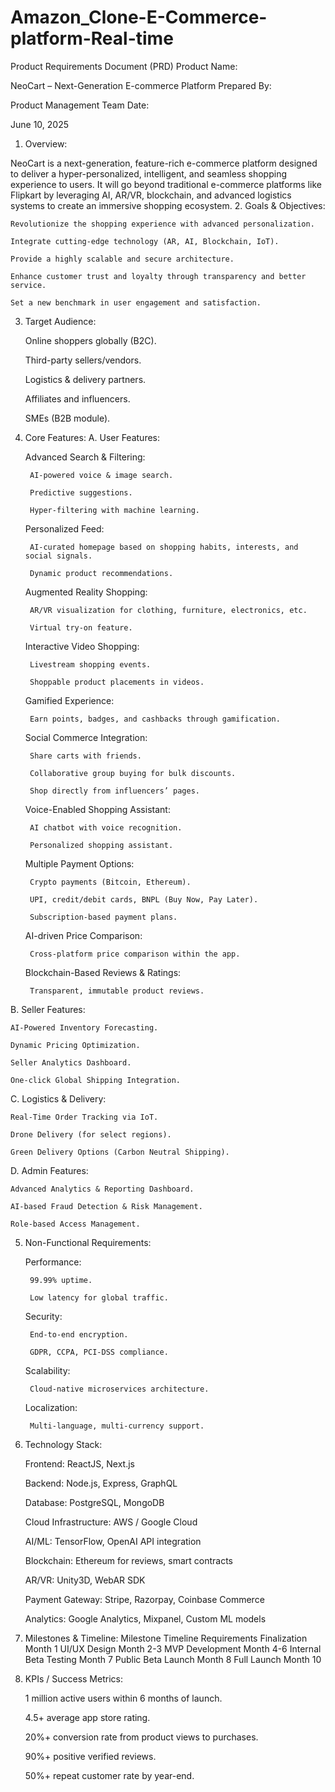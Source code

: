 # Amazon_Clone-E-Commerce-platform-Real-time

Product Requirements Document (PRD)
Product Name:

NeoCart – Next-Generation E-commerce Platform
Prepared By:

Product Management Team
Date:

June 10, 2025
1. Overview:

NeoCart is a next-generation, feature-rich e-commerce platform designed to deliver a hyper-personalized, intelligent, and seamless shopping experience to users. It will go beyond traditional e-commerce platforms like Flipkart by leveraging AI, AR/VR, blockchain, and advanced logistics systems to create an immersive shopping ecosystem.
2. Goals & Objectives:

    Revolutionize the shopping experience with advanced personalization.

    Integrate cutting-edge technology (AR, AI, Blockchain, IoT).

    Provide a highly scalable and secure architecture.

    Enhance customer trust and loyalty through transparency and better service.

    Set a new benchmark in user engagement and satisfaction.

3. Target Audience:

    Online shoppers globally (B2C).

    Third-party sellers/vendors.

    Logistics & delivery partners.

    Affiliates and influencers.

    SMEs (B2B module).

4. Core Features:
A. User Features:

    Advanced Search & Filtering:

        AI-powered voice & image search.

        Predictive suggestions.

        Hyper-filtering with machine learning.

    Personalized Feed:

        AI-curated homepage based on shopping habits, interests, and social signals.

        Dynamic product recommendations.

    Augmented Reality Shopping:

        AR/VR visualization for clothing, furniture, electronics, etc.

        Virtual try-on feature.

    Interactive Video Shopping:

        Livestream shopping events.

        Shoppable product placements in videos.

    Gamified Experience:

        Earn points, badges, and cashbacks through gamification.

    Social Commerce Integration:

        Share carts with friends.

        Collaborative group buying for bulk discounts.

        Shop directly from influencers’ pages.

    Voice-Enabled Shopping Assistant:

        AI chatbot with voice recognition.

        Personalized shopping assistant.

    Multiple Payment Options:

        Crypto payments (Bitcoin, Ethereum).

        UPI, credit/debit cards, BNPL (Buy Now, Pay Later).

        Subscription-based payment plans.

    AI-driven Price Comparison:

        Cross-platform price comparison within the app.

    Blockchain-Based Reviews & Ratings:

        Transparent, immutable product reviews.

B. Seller Features:

    AI-Powered Inventory Forecasting.

    Dynamic Pricing Optimization.

    Seller Analytics Dashboard.

    One-click Global Shipping Integration.

C. Logistics & Delivery:

    Real-Time Order Tracking via IoT.

    Drone Delivery (for select regions).

    Green Delivery Options (Carbon Neutral Shipping).

D. Admin Features:

    Advanced Analytics & Reporting Dashboard.

    AI-based Fraud Detection & Risk Management.

    Role-based Access Management.

5. Non-Functional Requirements:

    Performance:

        99.99% uptime.

        Low latency for global traffic.

    Security:

        End-to-end encryption.

        GDPR, CCPA, PCI-DSS compliance.

    Scalability:

        Cloud-native microservices architecture.

    Localization:

        Multi-language, multi-currency support.

6. Technology Stack:

    Frontend: ReactJS, Next.js

    Backend: Node.js, Express, GraphQL

    Database: PostgreSQL, MongoDB

    Cloud Infrastructure: AWS / Google Cloud

    AI/ML: TensorFlow, OpenAI API integration

    Blockchain: Ethereum for reviews, smart contracts

    AR/VR: Unity3D, WebAR SDK

    Payment Gateway: Stripe, Razorpay, Coinbase Commerce

    Analytics: Google Analytics, Mixpanel, Custom ML models

7. Milestones & Timeline:
Milestone	Timeline
Requirements Finalization	Month 1
UI/UX Design	Month 2-3
MVP Development	Month 4-6
Internal Beta Testing	Month 7
Public Beta Launch	Month 8
Full Launch	Month 10
8. KPIs / Success Metrics:

    1 million active users within 6 months of launch.

    4.5+ average app store rating.

    20%+ conversion rate from product views to purchases.

    90%+ positive verified reviews.

    50%+ repeat customer rate by year-end.
